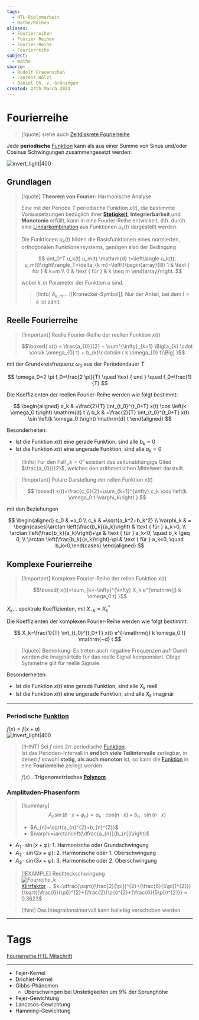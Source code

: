 ```yaml
---
tags:
  - HTL-Diplomarbeit
  - Mathe/Reihen
aliases:
  - Fourierreihen
  - Fourier Reihen
  - Fourier-Reihe
  - Fourierreihe
subject:
  - mathe
source:
  - Rudolf Frauenschuh
  - Laurenz Hölzl
  - Daniel Ch. v. Grüningen
created: 24th March 2022
---
```


# Fourierreihe

> [!quote] siehe auch [Zeitdiskrete Fourierreihe](Zeitdiskrete%20Fourierreihe.md)

Jede **periodische** [Funktion](Abbild.md) kann als aus einer Summe von Sinus und/oder Cosinus Schwingungen zusammengesetzt werden:

![invert_light|400](../assets/Fourreihe_zerlegung.png)

## Grundlagen

> [!quote] **Theorem von Fourier:** Harmonische Analyse
> 
> Eine mit der Periode $T$ periodische Funktion $x(t)$, die bestimmte Voraussetzungen bezüglich ihrer [**Stetigkeit**](../Analysis/Stetigkeit.md), **Integrierbarkeit** und **Monotonie** erfüllt, kann in eine Fourier-Reihe entwickelt, d.h. durch eine [Linearkombination](Linearkombination.md) aus Funktionen $u_k(t)$ dargestellt werden.
> 
> Die Funktionen $u_k(t)$ bilden die Basisfunktionen eines normierten, orthogonalen Funktionensystems, genügen also der Bedingung
> 
> $$
> \int_0^T u_k(t) u_m(t) \mathrm{d} t=\left\langle u_k(t), u_m(t)\right\rangle_T=\delta_{k m}=\left\{\begin{array}{lll}
> 1 & \text { für } & k=m \\
> 0 & \text { für } & k \neq m
> \end{array}\right.
> $$
> 
> wobei $k, m$ Parameter der Funktion $u$ sind.
> 
> > [!info] $\delta_{k,m}\dots$ [[Kronecker-Symbol]]: Nur der Anteil, bei dem $l=k$ ist zählt.

## Reelle Fourierreihe

> [!important] Reelle Fourier-Reihe der reellen Funktion $x(t)$  
> 
> $$\boxed{ x(t) = \frac{a_{0}}{2} + \sum^{\infty}_{k=1} \Big[a_{k} \cdot \cos(k \omega_{0} t) + b_{k}\cdot\sin ( k \omega_{0} t)\Big] }$$
> 

mit der Grundkreisfrequenz $\omega_0$ aus der Periodendauer $T$

$$
\omega_0=2 \pi f_0=\frac{2 \pi}{T} \quad \text { und } \quad f_0=\frac{1}{T}
$$

Die Koeffizienten der reellen Fourier-Reihe werden wie folgt bestimmt:

$$
\begin{aligned}
a_k & =\frac{2}{T} \int_{t_0}^{t_0+T} x(t) \cos \left(k \omega_0 t\right) \mathrm{d} t \\
b_k & =\frac{2}{T} \int_{t_0}^{t_0+T} x(t) \sin \left(k \omega_0 t\right) \mathrm{d} t
\end{aligned}
$$


Besonderheiten:
- Ist die Funktion $x(t)$ eine gerade Funktion, sind alle $b_{k}=0$
- Ist die Funktion $x(t)$ eine ungerade Funktion, sind alle $a_{k}=0$

> [!info] Für den Fall „$k=0$“ existiert das zeitunabhängige Glied $\frac{a_{0}}{2}$, welches den arithmetischen Mittelwert darstellt.


> [!important] Polare Darstellung der rellen Funktion $x(t)$
>
> $$ \boxed{ x(t)=\frac{c_0}{2}+\sum_{k=1}^{\infty} c_k \cos \left(k \omega_0 t-\varphi_k\right) } $$

mit den Beziehungen

$$
\begin{aligned}
c_0 & =a_0 \\
c_k & =\sqrt{a_k^2+b_k^2} \\
\varphi_k & = \begin{cases}\arctan \left(\frac{b_k}{a_k}\right) & \text { für } a_k>0, \\
\arctan \left(\frac{b_k}{a_k}\right)+\pi & \text { für } a_k<0, \quad b_k \geq 0, \\
\arctan \left(\frac{b_k}{a_k}\right)-\pi & \text { für } a_k<0, \quad b_k<0,\end{cases}
\end{aligned}
$$

## Komplexe Fourierreihe

> [!important] Komplexe Fourier-Reihe der rellen Funktion $x(t)$
>
> $$\boxed{ x(t)=\sum_{k=-\infty}^{\infty} X_k e^{\mathrm{j} k \omega_0 t} }$$

$X_k \ldots$ spektrale Koeffizienten, mit $X_{-k}=X_k^*$

Die Koeffizienten der komplexen Fourier-Reihe werden wie folgt bestimmt:

$$
X_k=\frac{1}{T} \int_{t_0}^{t_0+T} x(t) e^{-\mathrm{j} k \omega_0 t} \mathrm{~d} t
$$

> [!quote] Bemerkung:
> Es treten auch negative Frequenzen auf! Damit werden die Imaginärteile für das reelle Signal kompensiert. Obige Symmetrie gilt für reelle Signale.

Besonderheiten:
- Ist die Funktion $x(t)$ eine gerade Funktion, sind alle $X_{k}$ reell
- Ist die Funktion $x(t)$ eine ungerade Funktion, sind alle $X_{k}$ imaginär


---

### Periodische [Funktion](Abbild.md)

$f(x)=f(x+a)$  
![invert_light|400](../assets/fourReihe.png)

> [!HINT] Sei $f$ eine $2\pi$-periodische [Funktion](Abbild.md).  
> Ist das Perioden-Intervall in **endlich viele Teilintervalle** zerlegbar, in denen $f$ sowohl **stetig, als auch monoton** ist, so kann die [Funktion](Abbild.md) in eine **Fourierreihe** zerlegt werden.
> 
> $f(x)\dots$**Trigonometrisches [Polynom](Polynom.md)**

### Amplituden-Phasenform

> [!summary] $$A_{n}\sin(b\cdot x+\varphi_{n})=a_{n}\cdot cos(n \cdot x)+b_{n} \cdot\sin(n\cdot x)$$
>
> - $A_{n}=\sqrt{a_{n}^{2}+b_{n}^{2}}$
> - $\varphi=\arctan\left(\dfrac{a_{n}}{b_{n}}\right)$

- $A_{1}\cdot\sin(x+\varphi)$: 1. Harmonische oder Grundschwingung
- $A_{2}\cdot\sin(2x+\varphi)$: 2. Harmonische oder 1. Oberschwingung
- $A_{3}\cdot\sin(3x+\varphi)$: 3. Harmonische oder 2. Oberschwingung

>[!EXAMPLE] Rechteckschwingung  
> ![Fourreihe_k](../assets/Fourreihe_k.png)  
> [Klirrfaktor](../Hardwareentwicklung/Oszillatoren/Klirrfaktor.md) … $k=\dfrac{\sqrt{(\frac{2}{\pi})^{2}+(\frac{6}{5\pi})^{2}}}{\sqrt{(\frac{6}{\pi})^{2}+(\frac{2}{\pi})^{2}+(\frac{6}{5\pi})^{2}}} = 0.3623$



> [!hint] Das Integrationsintervall kann beliebig verschoben werden

---

# Tags

[Fourierreihe HTL Mitschrift](../assets/pdf/Fourierreihe.pdf)

---

- Fejer-Kernel
- Drichlet-Kernel
- Gibbs-Phänomen
    - Überschwingen bei Unstetigkeiten um $9\%$ der Sprunghöhe
- Fejer-Gewichtung
- Lanczsos-Gewichtung
- Hamming-Gewichtung
